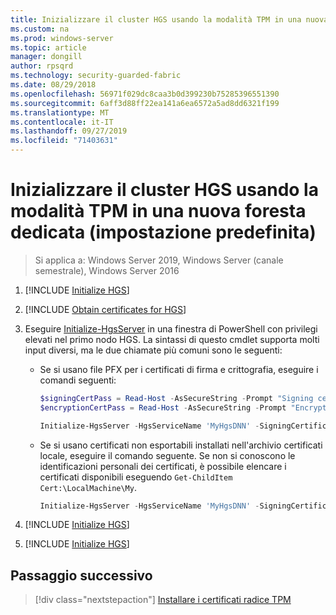 ```yaml
---
title: Inizializzare il cluster HGS usando la modalità TPM in una nuova foresta dedicata (impostazione predefinita)
ms.custom: na
ms.prod: windows-server
ms.topic: article
manager: dongill
author: rpsqrd
ms.technology: security-guarded-fabric
ms.date: 08/29/2018
ms.openlocfilehash: 56971f029dc8caa3b0d399230b75285396551390
ms.sourcegitcommit: 6aff3d88ff22ea141a6ea6572a5ad8dd6321f199
ms.translationtype: MT
ms.contentlocale: it-IT
ms.lasthandoff: 09/27/2019
ms.locfileid: "71403631"
---
```

# <a name="initialize-the-hgs-cluster-using-tpm-mode-in-a-new-dedicated-forest-default"></a>Inizializzare il cluster HGS usando la modalità TPM in una nuova foresta dedicata (impostazione predefinita)

>Si applica a: Windows Server 2019, Windows Server (canale semestrale), Windows Server 2016

1.  [!INCLUDE [Initialize HGS](../../../includes/guarded-fabric-initialize-hgs-default-step-one.md)]

2.  [!INCLUDE [Obtain certificates for HGS](../../../includes/guarded-fabric-initialize-hgs-default-step-two.md)]

3.  Eseguire [Initialize-HgsServer](https://technet.microsoft.com/library/mt652185.aspx) in una finestra di PowerShell con privilegi elevati nel primo nodo HGS. La sintassi di questo cmdlet supporta molti input diversi, ma le due chiamate più comuni sono le seguenti:

    -   Se si usano file PFX per i certificati di firma e crittografia, eseguire i comandi seguenti:

        ```powershell
        $signingCertPass = Read-Host -AsSecureString -Prompt "Signing certificate password"
        $encryptionCertPass = Read-Host -AsSecureString -Prompt "Encryption certificate password"

        Initialize-HgsServer -HgsServiceName 'MyHgsDNN' -SigningCertificatePath '.\signCert.pfx' -SigningCertificatePassword $signingCertPass -EncryptionCertificatePath '.\encCert.pfx' -EncryptionCertificatePassword $encryptionCertPass -TrustTpm
        ```

    -   Se si usano certificati non esportabili installati nell'archivio certificati locale, eseguire il comando seguente. Se non si conoscono le identificazioni personali dei certificati, è possibile elencare i certificati disponibili eseguendo `Get-ChildItem Cert:\LocalMachine\My`.

        ```powershell
        Initialize-HgsServer -HgsServiceName 'MyHgsDNN' -SigningCertificateThumbprint '1A2B3C4D5E6F...' -EncryptionCertificateThumbprint '0F9E8D7C6B5A...' -TrustTpm
        ```

4.  [!INCLUDE [Initialize HGS](../../../includes/guarded-fabric-initialize-hgs-default-step-four.md)]

5.  [!INCLUDE [Initialize HGS](../../../includes/guarded-fabric-initialize-hgs-default-step-five.md)]

## <a name="next-step"></a>Passaggio successivo

> [!div class="nextstepaction"]
> [Installare i certificati radice TPM](guarded-fabric-install-trusted-tpm-root-certificates.md)
  